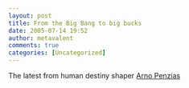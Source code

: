 ```yaml
---
layout: post
title: From the Big Bang to big bucks
date: 2005-07-14 19:52
author: metavalent
comments: true
categories: [Uncategorized]
---
```

The latest from human destiny shaper <a href="http://news.com.com/From+the+Big+Bang+to+big+bucks/2008-1082_3-5770732.html?part=rss&amp;tag=5770732&amp;subj=news"> Arno Penzias</a>
